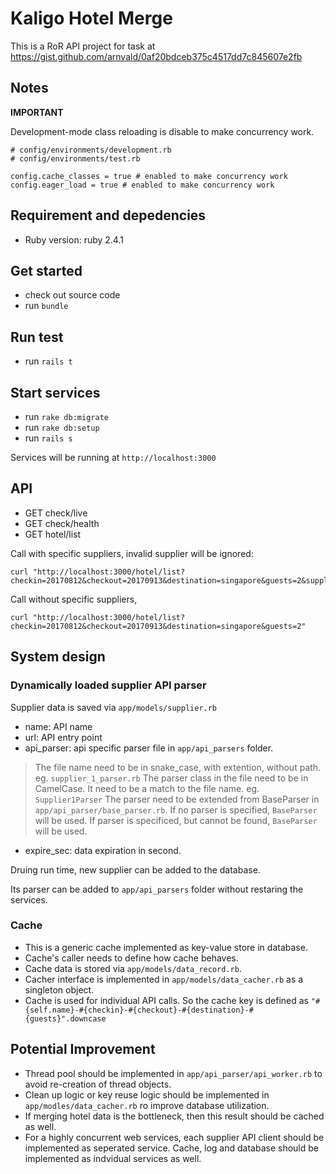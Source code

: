 # Kaligo Hotel Merge

This is a RoR API project for task at https://gist.github.com/arnvald/0af20bdceb375c4517dd7c845607e2fb

## Notes
**IMPORTANT**

Development-mode class reloading is disable to make concurrency work.

```
# config/environments/development.rb
# config/environments/test.rb

config.cache_classes = true # enabled to make concurrency work
config.eager_load = true # enabled to make concurrency work

```

## Requirement and depedencies

- Ruby version: ruby 2.4.1

## Get started
- check out source code
- run `bundle`


## Run test
- run `rails t`

## Start services
- run `rake db:migrate`
- run `rake db:setup`
- run `rails s`

Services will be running at `http://localhost:3000`


## API
- GET check/live
- GET check/health
- GET hotel/list

Call with specific suppliers, invalid supplier will be ignored: 
```
curl "http://localhost:3000/hotel/list?checkin=20170812&checkout=20170913&destination=singapore&guests=2&suppliers=supplier1,supplier2,supplier3,supplier4"
```

Call without specific suppliers, 
```
curl "http://localhost:3000/hotel/list?checkin=20170812&checkout=20170913&destination=singapore&guests=2"
```



## System design

### Dynamically loaded supplier API parser

Supplier data is saved via `app/models/supplier.rb`

- name: API name
- url: API entry point
- api_parser: api specific parser file in `app/api_parsers` folder.

> The file name need to be in snake_case, with extention, without path. eg. `supplier_1_parser.rb`
> The parser class in the file need to be in CamelCase. It need to be a match to the file name. eg. `Supplier1Parser`
> The parser need to be extended from BaseParser in `app/api_parser/base_parser.rb`.
> If no parser is specified, `BaseParser` will be used. 
> If parser is specificed, but cannot be found, `BaseParser` will be used. 

- expire_sec: data expiration in second.

Druing run time, new supplier can be added to the database.

Its parser can be added to `app/api_parsers` folder without restaring the services. 

### Cache
- This is a generic cache implemented as key-value store in database.
- Cache's caller needs to define how cache behaves. 
- Cache data is stored via `app/models/data_record.rb`.
- Cacher interface is implemented in `app/models/data_cacher.rb` as a singleton object.
- Cache is used for individual API calls. So the cache key is defined as `"#{self.name}-#{checkin}-#{checkout}-#{destination}-#{guests}".downcase`


## Potential Improvement
- Thread pool should be implemented in `app/api_parser/api_worker.rb` to avoid re-creation of thread objects. 
- Clean up logic or key reuse logic should be implemented in `app/modles/data_cacher.rb` ro improve database utilization.
- If merging hotel data is the bottleneck, then this result should be cached as well. 
- For a highly concurrent web services, each supplier API client should be implemented as seperated service. Cache, log and database should be implemented as indvidual services as well. 

